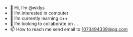 - 👋 Hi, I’m @wklys
- 👀 I’m interested in computer
- 🌱 I’m currently learning c++
- 💞️ I’m looking to collaborate on ...
- 📫 How to reach me send email to 1073494339@qq.com

<!---
wklys/wklys is a ✨ special ✨ repository because its `README.md` (this file) appears on your GitHub profile.
You can click the Preview link to take a look at your changes.
--->
